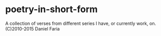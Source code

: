 # poetry-in-short-form
A collection of verses from different series I have, or currently work, on.
(C)2010-2015 Daniel Faria
